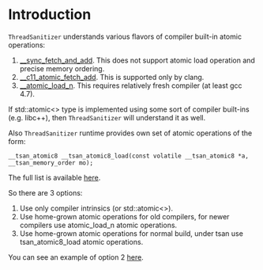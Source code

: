 # Introduction

`ThreadSanitizer` understands various flavors of compiler built-in atomic operations:
  1. [\_\_sync\_fetch\_and\_add](http://gcc.gnu.org/onlinedocs/gcc-4.3.5/gcc/Atomic-Builtins.html). This does not support atomic load operation and precise memory ordering.
  1. [\_\_c11\_atomic\_fetch\_add](http://clang.llvm.org/docs/LanguageExtensions.html#langext-c11-atomic). This is supported only by clang.
  1. [\_\_atomic\_load\_n](http://gcc.gnu.org/onlinedocs/gcc/_005f_005fatomic-Builtins.html). This requires relatively fresh compiler (at least gcc 4.7).

If std::atomic<> type is implemented using some sort of compiler built-ins (e.g. libc++), then `ThreadSanitizer` will understand it as well.

Also `ThreadSanitizer` runtime provides own set of atomic operations of the form:
```
__tsan_atomic8 __tsan_atomic8_load(const volatile __tsan_atomic8 *a, __tsan_memory_order mo);
```
The full list is available [here](http://llvm.org/viewvc/llvm-project/compiler-rt/trunk/lib/tsan/rtl/tsan_interface_atomic.h?view=markup).

So there are 3 options:
  1. Use only compiler intrinsics (or std::atomic<>).
  1. Use home-grown atomic operations for old compilers, for newer compilers use atomic\_load\_n atomic operations.
  1. Use home-grown atomic operations for normal build, under tsan use tsan\_atomic8\_load atomic operations.

You can see an example of option 2 [here](https://codereview.appspot.com/9586043/diff/31001/util/atomicops.h).